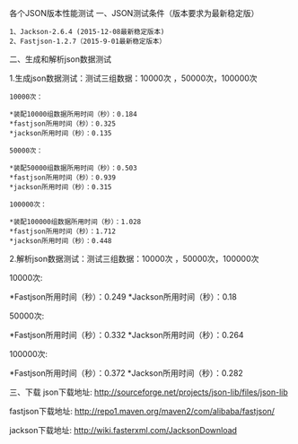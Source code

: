 ﻿各个JSON版本性能测试
一、JSON测试条件（版本要求为最新稳定版）

    1、Jackson-2.6.4 (2015-12-08最新稳定版本)
    2、Fastjson-1.2.7（2015-9-01最新稳定版本）

二、生成和解析json数据测试

   1.生成json数据测试：测试三组数据：10000次 ，50000次，100000次

    10000次：

    *装配10000组数据所用时间（秒）：0.184  
    *fastjson所用时间（秒）：0.325
    *jackson所用时间（秒）：0.135

    50000次：
   
    *装配50000组数据所用时间（秒）：0.503
    *fastjson所用时间（秒）：0.939
    *jackson所用时间（秒）：0.315

    100000次：

    *装配100000组数据所用时间（秒）：1.028
    *fastjson所用时间（秒）：1.712
    *jackson所用时间（秒）：0.448

    

   2.解析json数据测试：测试三组数据：10000次 ，50000次，100000次

   10000次: 

   *Fastjson所用时间（秒）：0.249
   *Jackson所用时间（秒）：0.18

   50000次:

   *Fastjson所用时间（秒）：0.332
   *Jackson所用时间（秒）：0.264

   100000次:

   *Fastjson所用时间（秒）：0.372
   *Jackson所用时间（秒）：0.282
   

三、下载
json下载地址:
http://sourceforge.net/projects/json-lib/files/json-lib


fastjson下载地址:
http://repo1.maven.org/maven2/com/alibaba/fastjson/

jackson下载地址:
http://wiki.fasterxml.com/JacksonDownload



